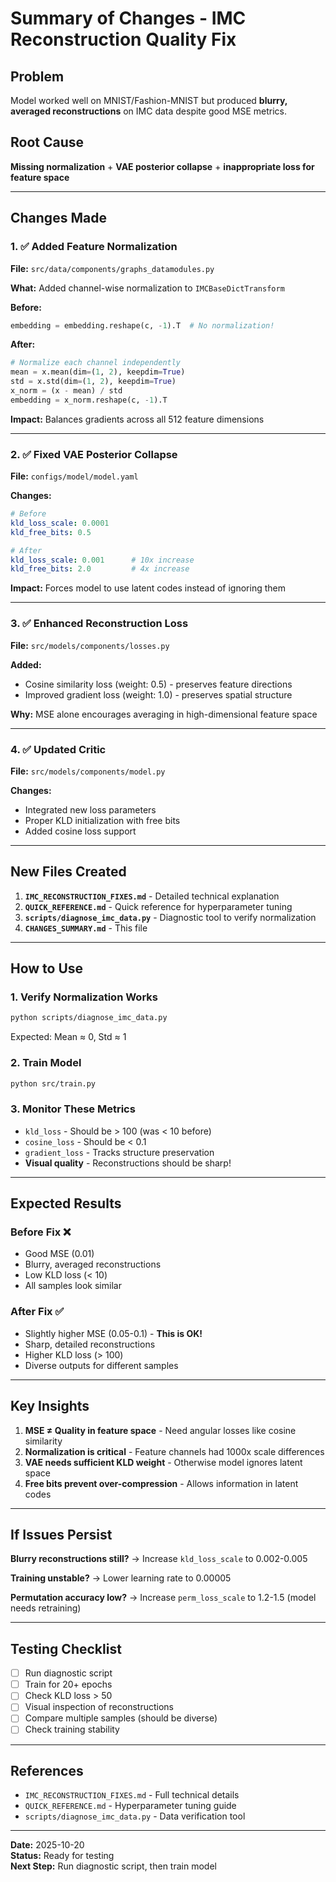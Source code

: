 # Summary of Changes - IMC Reconstruction Quality Fix

## Problem
Model worked well on MNIST/Fashion-MNIST but produced **blurry, averaged reconstructions** on IMC data despite good MSE metrics.

## Root Cause
**Missing normalization** + **VAE posterior collapse** + **inappropriate loss for feature space**

---

## Changes Made

### 1. ✅ Added Feature Normalization
**File:** `src/data/components/graphs_datamodules.py`

**What:** Added channel-wise normalization to `IMCBaseDictTransform`

**Before:**
```python
embedding = embedding.reshape(c, -1).T  # No normalization!
```

**After:**
```python
# Normalize each channel independently
mean = x.mean(dim=(1, 2), keepdim=True)
std = x.std(dim=(1, 2), keepdim=True)
x_norm = (x - mean) / std
embedding = x_norm.reshape(c, -1).T
```

**Impact:** Balances gradients across all 512 feature dimensions

---

### 2. ✅ Fixed VAE Posterior Collapse
**File:** `configs/model/model.yaml`

**Changes:**
```yaml
# Before
kld_loss_scale: 0.0001
kld_free_bits: 0.5

# After
kld_loss_scale: 0.001      # 10x increase
kld_free_bits: 2.0         # 4x increase
```

**Impact:** Forces model to use latent codes instead of ignoring them

---

### 3. ✅ Enhanced Reconstruction Loss
**File:** `src/models/components/losses.py`

**Added:**
- Cosine similarity loss (weight: 0.5) - preserves feature directions
- Improved gradient loss (weight: 1.0) - preserves spatial structure

**Why:** MSE alone encourages averaging in high-dimensional feature space

---

### 4. ✅ Updated Critic
**File:** `src/models/components/model.py`

**Changes:**
- Integrated new loss parameters
- Proper KLD initialization with free bits
- Added cosine loss support

---

## New Files Created

1. **`IMC_RECONSTRUCTION_FIXES.md`** - Detailed technical explanation
2. **`QUICK_REFERENCE.md`** - Quick reference for hyperparameter tuning
3. **`scripts/diagnose_imc_data.py`** - Diagnostic tool to verify normalization
4. **`CHANGES_SUMMARY.md`** - This file

---

## How to Use

### 1. Verify Normalization Works
```bash
python scripts/diagnose_imc_data.py
```
Expected: Mean ≈ 0, Std ≈ 1

### 2. Train Model
```bash
python src/train.py
```

### 3. Monitor These Metrics
- `kld_loss` - Should be > 100 (was < 10 before)
- `cosine_loss` - Should be < 0.1
- `gradient_loss` - Tracks structure preservation
- **Visual quality** - Reconstructions should be sharp!

---

## Expected Results

### Before Fix ❌
- Good MSE (0.01)
- Blurry, averaged reconstructions
- Low KLD loss (< 10)
- All samples look similar

### After Fix ✅
- Slightly higher MSE (0.05-0.1) - **This is OK!**
- Sharp, detailed reconstructions
- Higher KLD loss (> 100)
- Diverse outputs for different samples

---

## Key Insights

1. **MSE ≠ Quality in feature space** - Need angular losses like cosine similarity
2. **Normalization is critical** - Feature channels had 1000x scale differences
3. **VAE needs sufficient KLD weight** - Otherwise model ignores latent space
4. **Free bits prevent over-compression** - Allows information in latent codes

---

## If Issues Persist

**Blurry reconstructions still?**
→ Increase `kld_loss_scale` to 0.002-0.005

**Training unstable?**
→ Lower learning rate to 0.00005

**Permutation accuracy low?**
→ Increase `perm_loss_scale` to 1.2-1.5 (model needs retraining)

---

## Testing Checklist

- [ ] Run diagnostic script
- [ ] Train for 20+ epochs
- [ ] Check KLD loss > 50
- [ ] Visual inspection of reconstructions
- [ ] Compare multiple samples (should be diverse)
- [ ] Check training stability

---

## References

- `IMC_RECONSTRUCTION_FIXES.md` - Full technical details
- `QUICK_REFERENCE.md` - Hyperparameter tuning guide
- `scripts/diagnose_imc_data.py` - Data verification tool

---

**Date:** 2025-10-20  
**Status:** Ready for testing  
**Next Step:** Run diagnostic script, then train model

